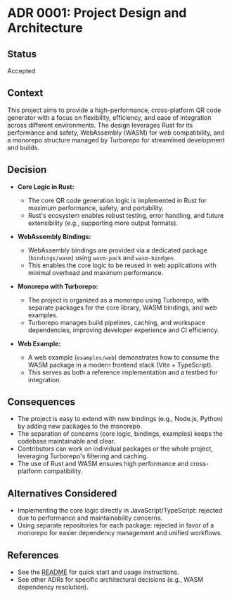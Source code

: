 # ADR 0001: Project Design and Architecture

## Status

Accepted

## Context

This project aims to provide a high-performance, cross-platform QR code generator with a focus on flexibility, efficiency, and ease of integration across different environments. The design leverages Rust for its performance and safety, WebAssembly (WASM) for web compatibility, and a monorepo structure managed by Turborepo for streamlined development and builds.

## Decision

- **Core Logic in Rust:**

  - The core QR code generation logic is implemented in Rust for maximum performance, safety, and portability.
  - Rust's ecosystem enables robust testing, error handling, and future extensibility (e.g., supporting more output formats).

- **WebAssembly Bindings:**

  - WebAssembly bindings are provided via a dedicated package (`bindings/wasm`) using `wasm-pack` and `wasm-bindgen`.
  - This enables the core logic to be reused in web applications with minimal overhead and maximum performance.

- **Monorepo with Turborepo:**

  - The project is organized as a monorepo using Turborepo, with separate packages for the core library, WASM bindings, and web examples.
  - Turborepo manages build pipelines, caching, and workspace dependencies, improving developer experience and CI efficiency.

- **Web Example:**
  - A web example (`examples/web`) demonstrates how to consume the WASM package in a modern frontend stack (Vite + TypeScript).
  - This serves as both a reference implementation and a testbed for integration.

## Consequences

- The project is easy to extend with new bindings (e.g., Node.js, Python) by adding new packages to the monorepo.
- The separation of concerns (core logic, bindings, examples) keeps the codebase maintainable and clear.
- Contributors can work on individual packages or the whole project, leveraging Turborepo's filtering and caching.
- The use of Rust and WASM ensures high performance and cross-platform compatibility.

## Alternatives Considered

- Implementing the core logic directly in JavaScript/TypeScript: rejected due to performance and maintainability concerns.
- Using separate repositories for each package: rejected in favor of a monorepo for easier dependency management and unified workflows.

## References

- See the [README](../README.md) for quick start and usage instructions.
- See other ADRs for specific architectural decisions (e.g., WASM dependency resolution).
